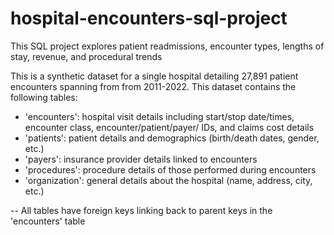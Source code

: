 # hospital-encounters-sql-project
This SQL project explores patient readmissions, encounter types, lengths of stay, revenue, and procedural trends

This is a synthetic dataset for a single hospital detailing 27,891 patient encounters spanning from from 2011-2022. This dataset contains the following tables:

- 'encounters': hospital visit details including start/stop date/times, encounter class, encounter/patient/payer/ IDs, and claims cost details
- 'patients': patient details and demographics (birth/death dates, gender, etc.)
- 'payers': insurance provider details linked to encounters
- 'procedures': procedure details of those performed during encounters
- 'organization': general details about the hospital (name, address, city, etc.)

-- All tables have foreign keys linking back to parent keys in the 'encounters' table
